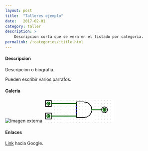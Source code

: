 ```yaml
---
layout: post
title:  "Talleres ejemplo"
date:   2017-02-01
category: taller
description: >
    Descripcion corta que se vera en el listado por categoria.
permalink: /:categories/:title.html
---
```


#### Descripcion

Descripcion o biografia.

Pueden escribir varios parrafos.

#### Galeria

![Imagen externa](http://i.imgur.com/clKyho4.jpg)
![Imagen local](/assets/img/ejemplo/and.gif)

#### Enlaces

[Link](https://www.google.com) hacia Google.